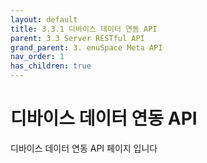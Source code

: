 ```yaml
---
layout: default
title: 3.3.1 디바이스 데이터 연동 API
parent: 3.3 Server RESTful API
grand_parent: 3. enuSpace Meta API
nav_order: 1
has_children: true
---
```


# 디바이스 데이터 연동 API

디바이스 데이터 연동 API 페이지 입니다